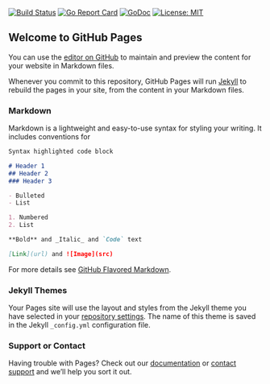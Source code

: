 [![Build Status](https://api.travis-ci.org/benjivesterby/atomizer-agent.svg?branch=master)](https://travis-ci.org/benjivesterby/atomizer-agent)
[![Go Report Card](https://goreportcard.com/badge/github.com/benjivesterby/atomizer-agent)](https://goreportcard.com/report/github.com/benjivesterby/atomizer-agent)
[![GoDoc](https://godoc.org/github.com/benjivesterby/atomizer-agent?status.svg)](https://godoc.org/github.com/benjivesterby/atomizer-agent)
[![License: MIT](https://img.shields.io/badge/License-MIT-yellow.svg)](https://opensource.org/licenses/MIT)

## Welcome to GitHub Pages

You can use the [editor on GitHub](https://github.com/benjivesterby/atomizer-agent/edit/master/README.md) to maintain and preview the content for your website in Markdown files.

Whenever you commit to this repository, GitHub Pages will run [Jekyll](https://jekyllrb.com/) to rebuild the pages in your site, from the content in your Markdown files.

### Markdown

Markdown is a lightweight and easy-to-use syntax for styling your writing. It includes conventions for

```markdown
Syntax highlighted code block

# Header 1
## Header 2
### Header 3

- Bulleted
- List

1. Numbered
2. List

**Bold** and _Italic_ and `Code` text

[Link](url) and ![Image](src)
```

For more details see [GitHub Flavored Markdown](https://guides.github.com/features/mastering-markdown/).

### Jekyll Themes

Your Pages site will use the layout and styles from the Jekyll theme you have selected in your [repository settings](https://github.com/benjivesterby/atomizer-agent/settings). The name of this theme is saved in the Jekyll `_config.yml` configuration file.

### Support or Contact

Having trouble with Pages? Check out our [documentation](https://help.github.com/categories/github-pages-basics/) or [contact support](https://github.com/contact) and we’ll help you sort it out.
